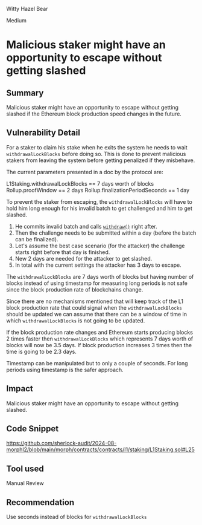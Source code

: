Witty Hazel Bear

Medium

# Malicious staker might have an opportunity to escape without getting slashed

## Summary

Malicious staker might have an opportunity to escape without getting slashed if the Ethereum block production speed changes in the future.

## Vulnerability Detail

For a staker to claim his stake when he exits the system he needs to wait `withdrawalLockBlocks` before doing so. This is done to prevent malicious stakers from leaving the system before getting penalized if they misbehave.

The current parameters presented in a doc by the protocol are:

L1Staking.withdrawalLockBlocks == 7 days worth of blocks
Rollup.proofWindow == 2 days
Rollup.finalizationPeriodSeconds == 1 day

To prevent the staker from escaping, the `withdrawalLockBlocks` will have to hold him long enough for his invalid batch to get challenged and him to get slashed.

1. He commits invalid batch and calls [`withdraw()`](https://github.com/sherlock-audit/2024-08-morphl2/blob/main/morph/contracts/contracts/l1/staking/L1Staking.sol#L197) right after.
2. Then the challenge needs to be submitted within a day (before the batch can be finalized).
3. Let's assume the best case scenario (for the attacker) the challenge starts right before that day is finished.
4. New 2 days are needed for the attacker to get slashed.
5. In total with the current settings the attacker has 3 days to escape.

The `withdrawalLockBlocks` are 7 days worth of blocks but having number of blocks instead of using timestamp for measuring long periods is not safe since the block production rate of blockchains change.

Since there are no mechanisms mentioned that will keep track of the L1 block production rate that could signal when the `withdrawalLockBlocks` should be updated we can assume that there can be a window of time in which `withdrawalLockBlocks` is not going to be updated.

If the block production rate changes and Ethereum starts producing blocks 2 times faster then `withdrawalLockBlocks` which represents 7 days worth of blocks will now be 3.5 days. If block production increases 3 times then the time is going to be 2.3 days.

Timestamp can be manipulated but to only a couple of seconds. For long periods using timestamp is the safer approach.

## Impact

Malicious staker might have an opportunity to escape without getting slashed.

## Code Snippet

https://github.com/sherlock-audit/2024-08-morphl2/blob/main/morph/contracts/contracts/l1/staking/L1Staking.sol#L25

## Tool used

Manual Review

## Recommendation
Use seconds instead of blocks for `withdrawalLockBlocks`
